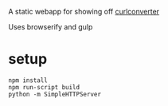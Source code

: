 A static webapp for showing off [curlconverter](https://github.com/NickCarneiro/curlconverter)

Uses browserify and gulp


# setup

    npm install
    npm run-script build
    python -m SimpleHTTPServer


